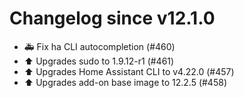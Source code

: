 # Changelog since v12.1.0
- 🚑 Fix ha CLI autocompletion (#460) 
- ⬆️ Upgrades sudo to 1.9.12-r1 (#461) 
- ⬆️ Upgrades Home Assistant CLI to v4.22.0 (#457) 
- ⬆️ Upgrades add-on base image to 12.2.5 (#458) 
